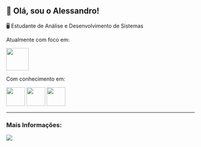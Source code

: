 ## 🚀 Olá, sou o Alessandro!
🖥️ Estudante de Análise e Desenvolvimento de Sistemas

Atualmente com foco em:
<div>
  <!--  <img width=60 height=60 src="https://cdn.jsdelivr.net/gh/devicons/devicon@latest/icons/python/python-original.svg" /> -->
<img width=60 height=60 src="https://cdn.jsdelivr.net/gh/devicons/devicon@latest/icons/java/java-original.svg" />
          
</div>


Com conhecimento em:

<div>
    <img width=50 height=50 src="https://cdn.jsdelivr.net/gh/devicons/devicon@latest/icons/html5/html5-original.svg" />
    <img width=50 height=50 src="https://cdn.jsdelivr.net/gh/devicons/devicon@latest/icons/css3/css3-original.svg" />     
    <img width=50 height=50 src="https://cdn.jsdelivr.net/gh/devicons/devicon@latest/icons/javascript/javascript-original.svg" />  
</div>

<hr>
<h3>Mais Informações:</h3>
<div display=inline>
  <a href= "https://www.linkedin.com/in/alessandro-rosario-4935a4217/?trk=public-profile-join-page">
      <img src="https://img.shields.io/badge/linkedin-%230077B5.svg?style=for-the-badge&logo=linkedin&logoColor=white)" />
  </a>

</div>
